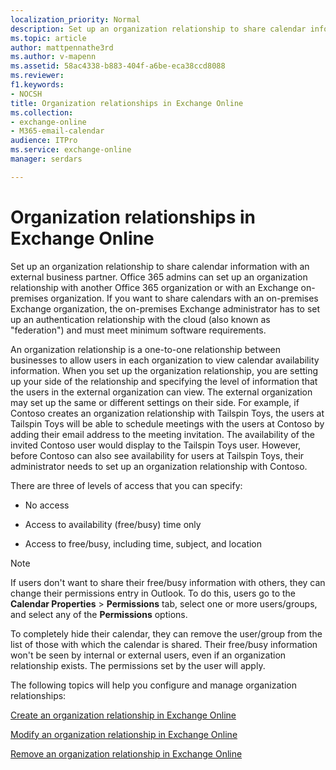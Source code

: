 ```yaml
---
localization_priority: Normal
description: Set up an organization relationship to share calendar information with an external business partner. Office 365 admins can set up an organization relationship with another Office 365 organization or with an Exchange on-premises organization. If you want to share calendars with an on-premises Exchange organization, the on-premises Exchange administrator has to set up an authentication relationship with the cloud (also known asfederation) and must meet minimum software requirements.
ms.topic: article
author: mattpennathe3rd
ms.author: v-mapenn
ms.assetid: 58ac4338-b883-404f-a6be-eca38ccd8088
ms.reviewer: 
f1.keywords:
- NOCSH
title: Organization relationships in Exchange Online
ms.collection: 
- exchange-online
- M365-email-calendar
audience: ITPro
ms.service: exchange-online
manager: serdars

---
```


# Organization relationships in Exchange Online

Set up an organization relationship to share calendar information with an external business partner. Office 365 admins can set up an organization relationship with another Office 365 organization or with an Exchange on-premises organization. If you want to share calendars with an on-premises Exchange organization, the on-premises Exchange administrator has to set up an authentication relationship with the cloud (also known as "federation") and must meet minimum software requirements.

An organization relationship is a one-to-one relationship between businesses to allow users in each organization to view calendar availability information. When you set up the organization relationship, you are setting up your side of the relationship and specifying the level of information that the users in the external organization can view. The external organization may set up the same or different settings on their side. For example, if Contoso creates an organization relationship with Tailspin Toys, the users at Tailspin Toys will be able to schedule meetings with the users at Contoso by adding their email address to the meeting invitation. The availability of the invited Contoso user would display to the Tailspin Toys user. However, before Contoso can also see availability for users at Tailspin Toys, their administrator needs to set up an organization relationship with Contoso.

There are three of levels of access that you can specify:

- No access

- Access to availability (free/busy) time only

- Access to free/busy, including time, subject, and location

> [!NOTE]
> If users don't want to share their free/busy information with others, they can change their permissions entry in Outlook. To do this, users go to the **Calendar Properties** \> **Permissions** tab, select one or more users/groups, and select any of the **Permissions** options.
>
> To completely hide their calendar, they can remove the user/group from the list of those with which the calendar is shared. Their free/busy information won't be seen by internal or external users, even if an organization relationship exists. The permissions set by the user will apply.

The following topics will help you configure and manage organization relationships:

[Create an organization relationship in Exchange Online](create-an-organization-relationship.md)

[Modify an organization relationship in Exchange Online](modify-an-organization-relationship.md)

[Remove an organization relationship in Exchange Online](remove-an-organization-relationship.md)
